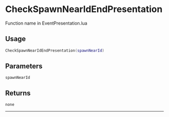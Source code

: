 # CheckSpawnNearIdEndPresentation
Function name in EventPresentation.lua
## Usage
```lua
CheckSpawnNearIdEndPresentation(spawnNearId)
```
## Parameters
`spawnNearId`
## Returns
`none`

---